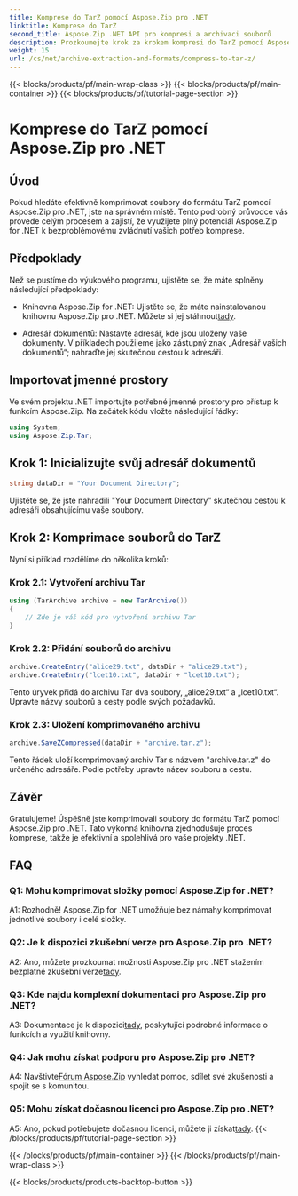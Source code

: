 ```yaml
---
title: Komprese do TarZ pomocí Aspose.Zip pro .NET
linktitle: Komprese do TarZ
second_title: Aspose.Zip .NET API pro kompresi a archivaci souborů
description: Prozkoumejte krok za krokem kompresi do TarZ pomocí Aspose.Zip pro .NET. Efektivní zpracování souborů pro vaše projekty .NET.
weight: 15
url: /cs/net/archive-extraction-and-formats/compress-to-tar-z/
---
```


{{< blocks/products/pf/main-wrap-class >}}
{{< blocks/products/pf/main-container >}}
{{< blocks/products/pf/tutorial-page-section >}}

# Komprese do TarZ pomocí Aspose.Zip pro .NET

## Úvod

Pokud hledáte efektivně komprimovat soubory do formátu TarZ pomocí Aspose.Zip pro .NET, jste na správném místě. Tento podrobný průvodce vás provede celým procesem a zajistí, že využijete plný potenciál Aspose.Zip for .NET k bezproblémovému zvládnutí vašich potřeb komprese.

## Předpoklady

Než se pustíme do výukového programu, ujistěte se, že máte splněny následující předpoklady:

-  Knihovna Aspose.Zip for .NET: Ujistěte se, že máte nainstalovanou knihovnu Aspose.Zip pro .NET. Můžete si jej stáhnout[tady](https://releases.aspose.com/zip/net/).

- Adresář dokumentů: Nastavte adresář, kde jsou uloženy vaše dokumenty. V příkladech použijeme jako zástupný znak „Adresář vašich dokumentů“; nahraďte jej skutečnou cestou k adresáři.

## Importovat jmenné prostory

Ve svém projektu .NET importujte potřebné jmenné prostory pro přístup k funkcím Aspose.Zip. Na začátek kódu vložte následující řádky:

```csharp
using System;
using Aspose.Zip.Tar;
```

## Krok 1: Inicializujte svůj adresář dokumentů

```csharp
string dataDir = "Your Document Directory";
```

Ujistěte se, že jste nahradili "Your Document Directory" skutečnou cestou k adresáři obsahujícímu vaše soubory.

## Krok 2: Komprimace souborů do TarZ

Nyní si příklad rozdělíme do několika kroků:

### Krok 2.1: Vytvoření archivu Tar

```csharp
using (TarArchive archive = new TarArchive())
{
    // Zde je váš kód pro vytvoření archivu Tar
}
```

### Krok 2.2: Přidání souborů do archivu

```csharp
archive.CreateEntry("alice29.txt", dataDir + "alice29.txt");
archive.CreateEntry("lcet10.txt", dataDir + "lcet10.txt");
```

Tento úryvek přidá do archivu Tar dva soubory, „alice29.txt“ a „lcet10.txt“. Upravte názvy souborů a cesty podle svých požadavků.

### Krok 2.3: Uložení komprimovaného archivu

```csharp
archive.SaveZCompressed(dataDir + "archive.tar.z");
```

Tento řádek uloží komprimovaný archiv Tar s názvem "archive.tar.z" do určeného adresáře. Podle potřeby upravte název souboru a cestu.

## Závěr

Gratulujeme! Úspěšně jste komprimovali soubory do formátu TarZ pomocí Aspose.Zip pro .NET. Tato výkonná knihovna zjednodušuje proces komprese, takže je efektivní a spolehlivá pro vaše projekty .NET.

## FAQ

### Q1: Mohu komprimovat složky pomocí Aspose.Zip for .NET?

A1: Rozhodně! Aspose.Zip for .NET umožňuje bez námahy komprimovat jednotlivé soubory i celé složky.

### Q2: Je k dispozici zkušební verze pro Aspose.Zip pro .NET?

 A2: Ano, můžete prozkoumat možnosti Aspose.Zip pro .NET stažením bezplatné zkušební verze[tady](https://releases.aspose.com/).

### Q3: Kde najdu komplexní dokumentaci pro Aspose.Zip pro .NET?

 A3: Dokumentace je k dispozici[tady](https://reference.aspose.com/zip/net/), poskytující podrobné informace o funkcích a využití knihovny.

### Q4: Jak mohu získat podporu pro Aspose.Zip pro .NET?

 A4: Navštivte[Fórum Aspose.Zip](https://forum.aspose.com/c/zip/37) vyhledat pomoc, sdílet své zkušenosti a spojit se s komunitou.

### Q5: Mohu získat dočasnou licenci pro Aspose.Zip pro .NET?

A5: Ano, pokud potřebujete dočasnou licenci, můžete ji získat[tady](https://purchase.aspose.com/temporary-license/).
{{< /blocks/products/pf/tutorial-page-section >}}

{{< /blocks/products/pf/main-container >}}
{{< /blocks/products/pf/main-wrap-class >}}

{{< blocks/products/products-backtop-button >}}
